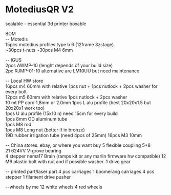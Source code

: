 # MotediusQR V2
scalable - essential 3d printer boxable

BOM  
-- Motedis  
15pcs motedius profiles type b 6  (12frame 3zstage)  
~30pcs t-nuts 
~30pcs M4 6mm  

-- IGUS  
2pcs  AWMP-10 (lenght depends of your build size)  
2pc   RJMP-01-10  alternative are LM10UU but need maintenance  

-- Local HW store  
16pcs m4 60mm with relative 1pcs nut + 1pcs nutlock + 2pcs washer for every bolt  
12pcs m5 60mm with relative 1pcs nutlock + 2pcs washer  
10 mt PP cord  1,8mm or 2.0mm
1pcs L alu profile (best 20x20x1.5 but 20x20x1 work too)  
1pcs U alu profile (15x10 n)  need 15cm for every build  
1pcs 8mm OD aluminum tube  
1pcs M8 rod  
1pcs M8 Long nut (better if in bronze)  
19D rubber irrigation tube (need 4pcs of 25mm)
16pcs  M3 10mm

-- China stores. ebay,  or where you want buy
5 flexible coupling 5*8  
21 624VV V-grove bearing  
4 stepper nema17
Brain (ramps kit or any marlin firmware hw compatible)
12 M6 plastic bolt with nut and if possible washer.
1 drive gear

-- printed part/laser part
4 pcs carriages 
1 boomerang carriages
4 pcs stepper 
1 filament drive pusher

--wheels by me
12 white wheels
4 red wheels

